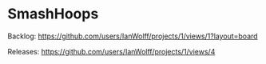 # SmashHoops
Backlog:
https://github.com/users/IanWolff/projects/1/views/1?layout=board

Releases:
https://github.com/users/IanWolff/projects/1/views/4
